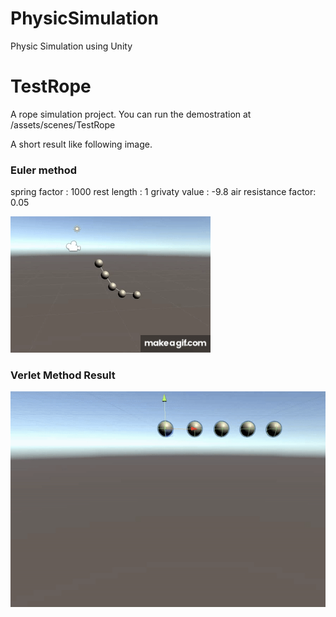 # PhysicSimulation
Physic Simulation using Unity


# TestRope

A rope simulation project.
You can run the demostration at /assets/scenes/TestRope

A short result like following image.
### Euler method
spring factor : 1000
rest length : 1
grivaty value : -9.8
air resistance factor: 0.05

![RopeEuler](https://github.com/HanochZhu/PhysicSimulation/blob/master/Image/RopeSimulation.gif)

### Verlet Method Result
![RopeVerlet](https://github.com/HanochZhu/PhysicSimulation/blob/master/Image/RopeSimulationVerlet.gif)
